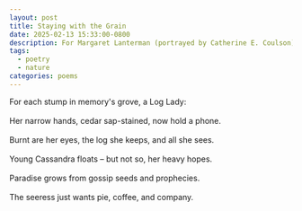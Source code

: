 ```yaml
---
layout: post
title: Staying with the Grain
date: 2025-02-13 15:33:00-0800
description: For Margaret Lanterman (portrayed by Catherine E. Coulson), an American sibyl.
tags:
  - poetry
  - nature
categories: poems
---
```

For each stump in memory's grove, a Log Lady:<br><br>
Her narrow hands, cedar sap-stained, now hold a phone.<br><br>
Burnt are her eyes, the log she keeps, and all she sees.<br><br>
Young Cassandra floats – but not so, her heavy hopes.<br><br>
Paradise grows from gossip seeds and prophecies.<br><br>
The seeress just wants pie, coffee, and company.